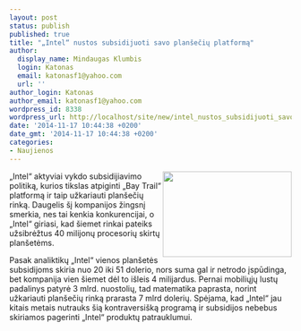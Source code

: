 ```yaml
---
layout: post
status: publish
published: true
title: "„Intel“ nustos subsidijuoti savo planšečių platformą"
author:
  display_name: Mindaugas Klumbis
  login: Katonas
  email: katonasf1@yahoo.com
  url: ''
author_login: Katonas
author_email: katonasf1@yahoo.com
wordpress_id: 8338
wordpress_url: http://localhost/site/new/intel_nustos_subsidijuoti_savo_planseciu_platforma/
date: '2014-11-17 10:44:38 +0200'
date_gmt: '2014-11-17 10:44:38 +0200'
categories:
- Naujienos
---
```

<p>
	<a href="http://technews.lt/userfiles/baytrailhed619pxhedimg.jpg"><img alt="" src="http://technews.lt/userfiles/baytrailhed619pxhedimg.jpg" style="width: 230px; height: 153px; float: right;" /></a>&bdquo;Intel&ldquo; aktyviai vykdo subsidijiavimo politiką, kurios tikslas atpiginti &bdquo;Bay Trail&ldquo; platformą ir taip užkariauti plan&scaron;ečių rinką. Daugelis &scaron;į kompanijos žingsnį smerkia, nes tai kenkia konkurencijai, o &bdquo;Intel&ldquo; giriasi, kad &scaron;iemet rinkai pateiks užsibrėžtus 40 milijonų procesorių skirtų plan&scaron;etėms.</p>
<div>
	Pasak analiktikų &bdquo;Intel&ldquo; vienos plan&scaron;etės subsidijoms skiria nuo 20 iki 51 dolerio, nors suma gal ir netrodo įspūdinga, bet kompanija vien &scaron;iemet dėl to i&scaron;leis 4 milijardus. Pernai mobiliųjų lustų padalinys patyrė 3 mlrd. nuostolių, tad matematika paprasta, norint užkariauti plan&scaron;ečių rinką prarasta 7 mlrd dolerių. Spėjama, kad &bdquo;Intel&ldquo; jau kitais metais nutrauks &scaron;ią kontraversi&scaron;ką programą ir subsidijos nebebus skiriamos pagerinti &bdquo;Intel&ldquo; produktų patrauklumui. &nbsp;</div>
